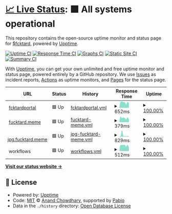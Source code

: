 # [📈 Live Status](https://fucktardcto.github.io/status): <!--live status--> **🟩 All systems operational**

This repository contains the open-source uptime monitor and status page for [$fcktard](https://fucktard.meme/), powered by [Upptime](https://github.com/upptime/upptime).

[![Uptime CI](https://github.com/fucktardcto/status/workflows/Uptime%20CI/badge.svg)](https://github.com/fucktardcto/status/actions?query=workflow%3A%22Uptime+CI%22)
[![Response Time CI](https://github.com/fucktardcto/status/workflows/Response%20Time%20CI/badge.svg)](https://github.com/fucktardcto/status/actions?query=workflow%3A%22Response+Time+CI%22)
[![Graphs CI](https://github.com/fucktardcto/status/workflows/Graphs%20CI/badge.svg)](https://github.com/fucktardcto/status/actions?query=workflow%3A%22Graphs+CI%22)
[![Static Site CI](https://github.com/fucktardcto/status/workflows/Static%20Site%20CI/badge.svg)](https://github.com/fucktardcto/status/actions?query=workflow%3A%22Static+Site+CI%22)
[![Summary CI](https://github.com/fucktardcto/status/workflows/Summary%20CI/badge.svg)](https://github.com/fucktardcto/status/actions?query=workflow%3A%22Summary+CI%22)

With [Upptime](https://upptime.js.org), you can get your own unlimited and free uptime monitor and status page, powered entirely by a GitHub repository. We use [Issues](https://github.com/fucktardcto/status/issues) as incident reports, [Actions](https://github.com/fucktardcto/status/actions) as uptime monitors, and [Pages](https://fucktardcto.github.io/status) for the status page.

<!--start: status pages-->
<!-- This summary is generated by Upptime (https://github.com/upptime/upptime) -->
<!-- Do not edit this manually, your changes will be overwritten -->
<!-- prettier-ignore -->
| URL | Status | History | Response Time | Uptime |
| --- | ------ | ------- | ------------- | ------ |
| <img alt="" src="https://icons.duckduckgo.com/ip3/t.me.ico" height="13"> [fcktardportal](https://t.me/fcktardportal) | 🟩 Up | [fcktardportal.yml](https://github.com/fucktardcto/status/commits/HEAD/history/fcktardportal.yml) | <details><summary><img alt="Response time graph" src="./graphs/fcktardportal/response-time-week.png" height="20"> 652ms</summary><br><a href="https://fucktardcto.github.io/status/history/fcktardportal"><img alt="Response time 661" src="https://img.shields.io/endpoint?url=https%3A%2F%2Fraw.githubusercontent.com%2Ffucktardcto%2Fstatus%2FHEAD%2Fapi%2Ffcktardportal%2Fresponse-time.json"></a><br><a href="https://fucktardcto.github.io/status/history/fcktardportal"><img alt="24-hour response time 568" src="https://img.shields.io/endpoint?url=https%3A%2F%2Fraw.githubusercontent.com%2Ffucktardcto%2Fstatus%2FHEAD%2Fapi%2Ffcktardportal%2Fresponse-time-day.json"></a><br><a href="https://fucktardcto.github.io/status/history/fcktardportal"><img alt="7-day response time 652" src="https://img.shields.io/endpoint?url=https%3A%2F%2Fraw.githubusercontent.com%2Ffucktardcto%2Fstatus%2FHEAD%2Fapi%2Ffcktardportal%2Fresponse-time-week.json"></a><br><a href="https://fucktardcto.github.io/status/history/fcktardportal"><img alt="30-day response time 570" src="https://img.shields.io/endpoint?url=https%3A%2F%2Fraw.githubusercontent.com%2Ffucktardcto%2Fstatus%2FHEAD%2Fapi%2Ffcktardportal%2Fresponse-time-month.json"></a><br><a href="https://fucktardcto.github.io/status/history/fcktardportal"><img alt="1-year response time 661" src="https://img.shields.io/endpoint?url=https%3A%2F%2Fraw.githubusercontent.com%2Ffucktardcto%2Fstatus%2FHEAD%2Fapi%2Ffcktardportal%2Fresponse-time-year.json"></a></details> | <details><summary><a href="https://fucktardcto.github.io/status/history/fcktardportal">100.00%</a></summary><a href="https://fucktardcto.github.io/status/history/fcktardportal"><img alt="All-time uptime 99.89%" src="https://img.shields.io/endpoint?url=https%3A%2F%2Fraw.githubusercontent.com%2Ffucktardcto%2Fstatus%2FHEAD%2Fapi%2Ffcktardportal%2Fuptime.json"></a><br><a href="https://fucktardcto.github.io/status/history/fcktardportal"><img alt="24-hour uptime 100.00%" src="https://img.shields.io/endpoint?url=https%3A%2F%2Fraw.githubusercontent.com%2Ffucktardcto%2Fstatus%2FHEAD%2Fapi%2Ffcktardportal%2Fuptime-day.json"></a><br><a href="https://fucktardcto.github.io/status/history/fcktardportal"><img alt="7-day uptime 100.00%" src="https://img.shields.io/endpoint?url=https%3A%2F%2Fraw.githubusercontent.com%2Ffucktardcto%2Fstatus%2FHEAD%2Fapi%2Ffcktardportal%2Fuptime-week.json"></a><br><a href="https://fucktardcto.github.io/status/history/fcktardportal"><img alt="30-day uptime 100.00%" src="https://img.shields.io/endpoint?url=https%3A%2F%2Fraw.githubusercontent.com%2Ffucktardcto%2Fstatus%2FHEAD%2Fapi%2Ffcktardportal%2Fuptime-month.json"></a><br><a href="https://fucktardcto.github.io/status/history/fcktardportal"><img alt="1-year uptime 99.89%" src="https://img.shields.io/endpoint?url=https%3A%2F%2Fraw.githubusercontent.com%2Ffucktardcto%2Fstatus%2FHEAD%2Fapi%2Ffcktardportal%2Fuptime-year.json"></a></details>
| <img alt="" src="https://icons.duckduckgo.com/ip3/fucktard.meme.ico" height="13"> [fucktard.meme](https://fucktard.meme) | 🟩 Up | [fucktard-meme.yml](https://github.com/fucktardcto/status/commits/HEAD/history/fucktard-meme.yml) | <details><summary><img alt="Response time graph" src="./graphs/fucktard-meme/response-time-week.png" height="20"> 379ms</summary><br><a href="https://fucktardcto.github.io/status/history/fucktard-meme"><img alt="Response time 329" src="https://img.shields.io/endpoint?url=https%3A%2F%2Fraw.githubusercontent.com%2Ffucktardcto%2Fstatus%2FHEAD%2Fapi%2Ffucktard-meme%2Fresponse-time.json"></a><br><a href="https://fucktardcto.github.io/status/history/fucktard-meme"><img alt="24-hour response time 274" src="https://img.shields.io/endpoint?url=https%3A%2F%2Fraw.githubusercontent.com%2Ffucktardcto%2Fstatus%2FHEAD%2Fapi%2Ffucktard-meme%2Fresponse-time-day.json"></a><br><a href="https://fucktardcto.github.io/status/history/fucktard-meme"><img alt="7-day response time 379" src="https://img.shields.io/endpoint?url=https%3A%2F%2Fraw.githubusercontent.com%2Ffucktardcto%2Fstatus%2FHEAD%2Fapi%2Ffucktard-meme%2Fresponse-time-week.json"></a><br><a href="https://fucktardcto.github.io/status/history/fucktard-meme"><img alt="30-day response time 315" src="https://img.shields.io/endpoint?url=https%3A%2F%2Fraw.githubusercontent.com%2Ffucktardcto%2Fstatus%2FHEAD%2Fapi%2Ffucktard-meme%2Fresponse-time-month.json"></a><br><a href="https://fucktardcto.github.io/status/history/fucktard-meme"><img alt="1-year response time 329" src="https://img.shields.io/endpoint?url=https%3A%2F%2Fraw.githubusercontent.com%2Ffucktardcto%2Fstatus%2FHEAD%2Fapi%2Ffucktard-meme%2Fresponse-time-year.json"></a></details> | <details><summary><a href="https://fucktardcto.github.io/status/history/fucktard-meme">100.00%</a></summary><a href="https://fucktardcto.github.io/status/history/fucktard-meme"><img alt="All-time uptime 99.99%" src="https://img.shields.io/endpoint?url=https%3A%2F%2Fraw.githubusercontent.com%2Ffucktardcto%2Fstatus%2FHEAD%2Fapi%2Ffucktard-meme%2Fuptime.json"></a><br><a href="https://fucktardcto.github.io/status/history/fucktard-meme"><img alt="24-hour uptime 100.00%" src="https://img.shields.io/endpoint?url=https%3A%2F%2Fraw.githubusercontent.com%2Ffucktardcto%2Fstatus%2FHEAD%2Fapi%2Ffucktard-meme%2Fuptime-day.json"></a><br><a href="https://fucktardcto.github.io/status/history/fucktard-meme"><img alt="7-day uptime 100.00%" src="https://img.shields.io/endpoint?url=https%3A%2F%2Fraw.githubusercontent.com%2Ffucktardcto%2Fstatus%2FHEAD%2Fapi%2Ffucktard-meme%2Fuptime-week.json"></a><br><a href="https://fucktardcto.github.io/status/history/fucktard-meme"><img alt="30-day uptime 100.00%" src="https://img.shields.io/endpoint?url=https%3A%2F%2Fraw.githubusercontent.com%2Ffucktardcto%2Fstatus%2FHEAD%2Fapi%2Ffucktard-meme%2Fuptime-month.json"></a><br><a href="https://fucktardcto.github.io/status/history/fucktard-meme"><img alt="1-year uptime 99.99%" src="https://img.shields.io/endpoint?url=https%3A%2F%2Fraw.githubusercontent.com%2Ffucktardcto%2Fstatus%2FHEAD%2Fapi%2Ffucktard-meme%2Fuptime-year.json"></a></details>
| <img alt="" src="https://icons.duckduckgo.com/ip3/jpg.fucktard.meme.ico" height="13"> [jpg.fucktard.meme](https://jpg.fucktard.meme/) | 🟩 Up | [jpg-fucktard-meme.yml](https://github.com/fucktardcto/status/commits/HEAD/history/jpg-fucktard-meme.yml) | <details><summary><img alt="Response time graph" src="./graphs/jpg-fucktard-meme/response-time-week.png" height="20"> 829ms</summary><br><a href="https://fucktardcto.github.io/status/history/jpg-fucktard-meme"><img alt="Response time 314" src="https://img.shields.io/endpoint?url=https%3A%2F%2Fraw.githubusercontent.com%2Ffucktardcto%2Fstatus%2FHEAD%2Fapi%2Fjpg-fucktard-meme%2Fresponse-time.json"></a><br><a href="https://fucktardcto.github.io/status/history/jpg-fucktard-meme"><img alt="24-hour response time 232" src="https://img.shields.io/endpoint?url=https%3A%2F%2Fraw.githubusercontent.com%2Ffucktardcto%2Fstatus%2FHEAD%2Fapi%2Fjpg-fucktard-meme%2Fresponse-time-day.json"></a><br><a href="https://fucktardcto.github.io/status/history/jpg-fucktard-meme"><img alt="7-day response time 829" src="https://img.shields.io/endpoint?url=https%3A%2F%2Fraw.githubusercontent.com%2Ffucktardcto%2Fstatus%2FHEAD%2Fapi%2Fjpg-fucktard-meme%2Fresponse-time-week.json"></a><br><a href="https://fucktardcto.github.io/status/history/jpg-fucktard-meme"><img alt="30-day response time 420" src="https://img.shields.io/endpoint?url=https%3A%2F%2Fraw.githubusercontent.com%2Ffucktardcto%2Fstatus%2FHEAD%2Fapi%2Fjpg-fucktard-meme%2Fresponse-time-month.json"></a><br><a href="https://fucktardcto.github.io/status/history/jpg-fucktard-meme"><img alt="1-year response time 314" src="https://img.shields.io/endpoint?url=https%3A%2F%2Fraw.githubusercontent.com%2Ffucktardcto%2Fstatus%2FHEAD%2Fapi%2Fjpg-fucktard-meme%2Fresponse-time-year.json"></a></details> | <details><summary><a href="https://fucktardcto.github.io/status/history/jpg-fucktard-meme">100.00%</a></summary><a href="https://fucktardcto.github.io/status/history/jpg-fucktard-meme"><img alt="All-time uptime 98.64%" src="https://img.shields.io/endpoint?url=https%3A%2F%2Fraw.githubusercontent.com%2Ffucktardcto%2Fstatus%2FHEAD%2Fapi%2Fjpg-fucktard-meme%2Fuptime.json"></a><br><a href="https://fucktardcto.github.io/status/history/jpg-fucktard-meme"><img alt="24-hour uptime 100.00%" src="https://img.shields.io/endpoint?url=https%3A%2F%2Fraw.githubusercontent.com%2Ffucktardcto%2Fstatus%2FHEAD%2Fapi%2Fjpg-fucktard-meme%2Fuptime-day.json"></a><br><a href="https://fucktardcto.github.io/status/history/jpg-fucktard-meme"><img alt="7-day uptime 100.00%" src="https://img.shields.io/endpoint?url=https%3A%2F%2Fraw.githubusercontent.com%2Ffucktardcto%2Fstatus%2FHEAD%2Fapi%2Fjpg-fucktard-meme%2Fuptime-week.json"></a><br><a href="https://fucktardcto.github.io/status/history/jpg-fucktard-meme"><img alt="30-day uptime 100.00%" src="https://img.shields.io/endpoint?url=https%3A%2F%2Fraw.githubusercontent.com%2Ffucktardcto%2Fstatus%2FHEAD%2Fapi%2Fjpg-fucktard-meme%2Fuptime-month.json"></a><br><a href="https://fucktardcto.github.io/status/history/jpg-fucktard-meme"><img alt="1-year uptime 98.64%" src="https://img.shields.io/endpoint?url=https%3A%2F%2Fraw.githubusercontent.com%2Ffucktardcto%2Fstatus%2FHEAD%2Fapi%2Fjpg-fucktard-meme%2Fuptime-year.json"></a></details>
| <img alt="" src="https://icons.duckduckgo.com/ip3/null.ico" height="13"> workflows | 🟩 Up | [workflows.yml](https://github.com/fucktardcto/status/commits/HEAD/history/workflows.yml) | <details><summary><img alt="Response time graph" src="./graphs/workflows/response-time-week.png" height="20"> 512ms</summary><br><a href="https://fucktardcto.github.io/status/history/workflows"><img alt="Response time 478" src="https://img.shields.io/endpoint?url=https%3A%2F%2Fraw.githubusercontent.com%2Ffucktardcto%2Fstatus%2FHEAD%2Fapi%2Fworkflows%2Fresponse-time.json"></a><br><a href="https://fucktardcto.github.io/status/history/workflows"><img alt="24-hour response time 334" src="https://img.shields.io/endpoint?url=https%3A%2F%2Fraw.githubusercontent.com%2Ffucktardcto%2Fstatus%2FHEAD%2Fapi%2Fworkflows%2Fresponse-time-day.json"></a><br><a href="https://fucktardcto.github.io/status/history/workflows"><img alt="7-day response time 512" src="https://img.shields.io/endpoint?url=https%3A%2F%2Fraw.githubusercontent.com%2Ffucktardcto%2Fstatus%2FHEAD%2Fapi%2Fworkflows%2Fresponse-time-week.json"></a><br><a href="https://fucktardcto.github.io/status/history/workflows"><img alt="30-day response time 474" src="https://img.shields.io/endpoint?url=https%3A%2F%2Fraw.githubusercontent.com%2Ffucktardcto%2Fstatus%2FHEAD%2Fapi%2Fworkflows%2Fresponse-time-month.json"></a><br><a href="https://fucktardcto.github.io/status/history/workflows"><img alt="1-year response time 478" src="https://img.shields.io/endpoint?url=https%3A%2F%2Fraw.githubusercontent.com%2Ffucktardcto%2Fstatus%2FHEAD%2Fapi%2Fworkflows%2Fresponse-time-year.json"></a></details> | <details><summary><a href="https://fucktardcto.github.io/status/history/workflows">100.00%</a></summary><a href="https://fucktardcto.github.io/status/history/workflows"><img alt="All-time uptime 100.00%" src="https://img.shields.io/endpoint?url=https%3A%2F%2Fraw.githubusercontent.com%2Ffucktardcto%2Fstatus%2FHEAD%2Fapi%2Fworkflows%2Fuptime.json"></a><br><a href="https://fucktardcto.github.io/status/history/workflows"><img alt="24-hour uptime 100.00%" src="https://img.shields.io/endpoint?url=https%3A%2F%2Fraw.githubusercontent.com%2Ffucktardcto%2Fstatus%2FHEAD%2Fapi%2Fworkflows%2Fuptime-day.json"></a><br><a href="https://fucktardcto.github.io/status/history/workflows"><img alt="7-day uptime 100.00%" src="https://img.shields.io/endpoint?url=https%3A%2F%2Fraw.githubusercontent.com%2Ffucktardcto%2Fstatus%2FHEAD%2Fapi%2Fworkflows%2Fuptime-week.json"></a><br><a href="https://fucktardcto.github.io/status/history/workflows"><img alt="30-day uptime 100.00%" src="https://img.shields.io/endpoint?url=https%3A%2F%2Fraw.githubusercontent.com%2Ffucktardcto%2Fstatus%2FHEAD%2Fapi%2Fworkflows%2Fuptime-month.json"></a><br><a href="https://fucktardcto.github.io/status/history/workflows"><img alt="1-year uptime 100.00%" src="https://img.shields.io/endpoint?url=https%3A%2F%2Fraw.githubusercontent.com%2Ffucktardcto%2Fstatus%2FHEAD%2Fapi%2Fworkflows%2Fuptime-year.json"></a></details>

<!--end: status pages-->

[**Visit our status website →**](https://fucktardcto.github.io/status)

## 📄 License

- Powered by: [Upptime](https://github.com/upptime/upptime)
- Code: [MIT](./LICENSE) © [Anand Chowdhary](https://anandchowdhary.com), supported by [Pabio](https://pabio.com)
- Data in the `./history` directory: [Open Database License](https://opendatacommons.org/licenses/odbl/1-0/)

